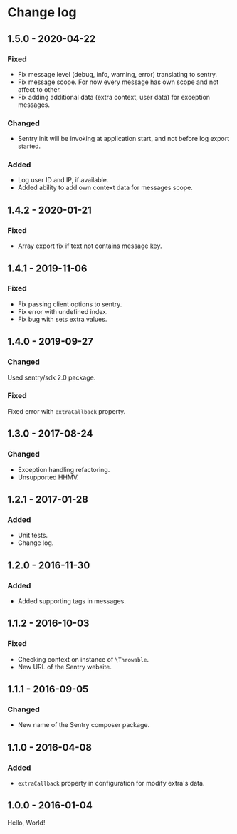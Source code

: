 # Change log

## 1.5.0 - 2020-04-22
### Fixed
* Fix message level (debug, info, warning, error) translating to sentry.
* Fix message scope. For now every message has own scope and not affect to other.
* Fix adding additional data (extra context, user data) for exception messages.
### Changed
* Sentry init will be invoking at application start, and not before log export started.
### Added
* Log user ID and IP, if available.
* Added ability to add own context data for messages scope.

## 1.4.2 - 2020-01-21
### Fixed
* Array export fix if text not contains message key.

## 1.4.1 - 2019-11-06
### Fixed
* Fix passing client options to sentry.
* Fix error with undefined index.
* Fix bug with sets extra values.

## 1.4.0 - 2019-09-27
### Changed
Used sentry/sdk 2.0 package.

### Fixed
Fixed error with `extraCallback` property.

## 1.3.0 - 2017-08-24
### Changed
* Exception handling refactoring.
* Unsupported HHMV.

## 1.2.1 - 2017-01-28
### Added
* Unit tests.
* Change log.

## 1.2.0 - 2016-11-30
### Added
* Added supporting tags in messages.

## 1.1.2 - 2016-10-03
### Fixed
* Checking context on instance of `\Throwable`.
* New URL of the Sentry website.

## 1.1.1 - 2016-09-05
### Changed
* New name of the Sentry composer package.

## 1.1.0 - 2016-04-08
### Added
* `extraCallback` property in configuration for modify extra's data.

## 1.0.0 - 2016-01-04
Hello, World!
